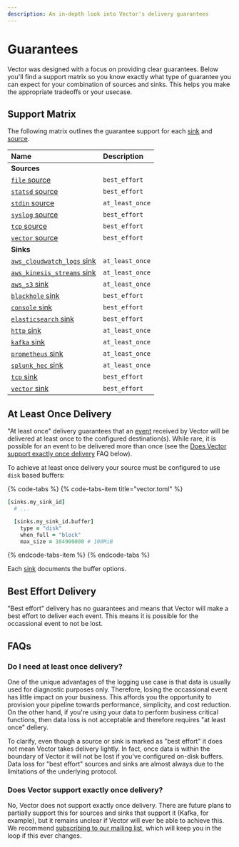 ```yaml
---
description: An in-depth look into Vector's delivery guarantees
---
```


<!--
     THIS FILE IS AUTOOGENERATED!

     To make changes please edit the template located at:

     scripts/generate/templates/docs/about/guarantees.md.erb
-->

# Guarantees

Vector was designed with a focus on providing clear guarantees. Below you'll
find a support matrix so you know exactly what type of guarantee you can expect
for your combination of sources and sinks. This helps you make the appropriate
tradeoffs or your usecase.

## Support Matrix

The following matrix outlines the guarantee support for each [sink][docs.sinks]
and [source][docs.sources].

| Name | Description |
|:-----|:------------|
| **Sources** | |
| [`file` source][docs.file_source] | `best_effort` |
| [`statsd` source][docs.statsd_source] | `best_effort` |
| [`stdin` source][docs.stdin_source] | `at_least_once` |
| [`syslog` source][docs.syslog_source] | `best_effort` |
| [`tcp` source][docs.tcp_source] | `best_effort` |
| [`vector` source][docs.vector_source] | `best_effort` |
| **Sinks** | |
| [`aws_cloudwatch_logs` sink][docs.aws_cloudwatch_logs_sink] | `at_least_once` |
| [`aws_kinesis_streams` sink][docs.aws_kinesis_streams_sink] | `at_least_once` |
| [`aws_s3` sink][docs.aws_s3_sink] | `at_least_once` |
| [`blackhole` sink][docs.blackhole_sink] | `best_effort` |
| [`console` sink][docs.console_sink] | `best_effort` |
| [`elasticsearch` sink][docs.elasticsearch_sink] | `best_effort` |
| [`http` sink][docs.http_sink] | `at_least_once` |
| [`kafka` sink][docs.kafka_sink] | `at_least_once` |
| [`prometheus` sink][docs.prometheus_sink] | `at_least_once` |
| [`splunk_hec` sink][docs.splunk_hec_sink] | `at_least_once` |
| [`tcp` sink][docs.tcp_sink] | `best_effort` |
| [`vector` sink][docs.vector_sink] | `best_effort` |

## At Least Once Delivery

"At least once" delivery guarantees that an [event][docs.event] received by
Vector will be delivered at least once to the configured destination(s). While
rare, it is possible for an event to be delivered more than once (see the
[Does Vector support exactly once delivery](#does-vector-support-exactly-once-delivery)
FAQ below).

To achieve at least once delivery your source must be configured to use `disk`
based buffers:

{% code-tabs %}
{% code-tabs-item title="vector.toml" %}
```coffeescript
[sinks.my_sink_id]
  # ...

  [sinks.my_sink_id.buffer]
    type = "disk"
    when_full = "block"
    max_size = 104900000 # 100MiB
```
{% endcode-tabs-item %}
{% endcode-tabs %}

Each [sink][docs.sinks] documents the buffer options.


## Best Effort Delivery

"Best effort" delivery has no guarantees and means that Vector will make a best
effort to deliver each event. This means it is possible for the occassional
event to not be lost.

## FAQs

### Do I need at least once delivery?

One of the unique advantages of the logging use case is that data is usually
used for diagnostic purposes only. Therefore, losing the occassional event
has little impact on your business. This affords you the opportunity to
provision your pipeline towards performance, simplicity, and cost reduction.
On the other hand, if you're using your data to perform business critical
functions, then data loss is not acceptable and therefore requires "at least
once" deliery.

To clarify, even though a source or sink is marked as "best effort" it does
not mean Vector takes delivery lightly. In fact, once data is within the
boundary of Vector it will not be lost if you've configured on-disk buffers.
Data loss for "best effort" sources and sinks are almost always due to the
limitations of the underlying protocol.

### Does Vector support exactly once delivery?

No, Vector does not support exactly once delivery. There are future plans to
partially support this for sources and sinks that support it (Kafka, for
example), but it remains unclear if Vector will ever be able to achieve this.
We recommend [subscribing to our mailing list](https://vector.dev), which will
keep you in the loop if this ever changes.


[docs.aws_cloudwatch_logs_sink]: ../usage/configuration/sinks/aws_cloudwatch_logs.md
[docs.aws_kinesis_streams_sink]: ../usage/configuration/sinks/aws_kinesis_streams.md
[docs.aws_s3_sink]: ../usage/configuration/sinks/aws_s3.md
[docs.blackhole_sink]: ../usage/configuration/sinks/blackhole.md
[docs.console_sink]: ../usage/configuration/sinks/console.md
[docs.elasticsearch_sink]: ../usage/configuration/sinks/elasticsearch.md
[docs.event]: ../about/data-model.md#event
[docs.file_source]: ../usage/configuration/sources/file.md
[docs.http_sink]: ../usage/configuration/sinks/http.md
[docs.kafka_sink]: ../usage/configuration/sinks/kafka.md
[docs.prometheus_sink]: ../usage/configuration/sinks/prometheus.md
[docs.sinks]: ../usage/configuration/sinks
[docs.sources]: ../usage/configuration/sources
[docs.splunk_hec_sink]: ../usage/configuration/sinks/splunk_hec.md
[docs.statsd_source]: ../usage/configuration/sources/statsd.md
[docs.stdin_source]: ../usage/configuration/sources/stdin.md
[docs.syslog_source]: ../usage/configuration/sources/syslog.md
[docs.tcp_sink]: ../usage/configuration/sinks/tcp.md
[docs.tcp_source]: ../usage/configuration/sources/tcp.md
[docs.vector_sink]: ../usage/configuration/sinks/vector.md
[docs.vector_source]: ../usage/configuration/sources/vector.md
